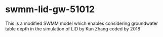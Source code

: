# swmm-lid-gw-51012
This is a modified SWMM model which enables considering groundwater table depth in the simulation of LID by Kun Zhang coded by 2018
